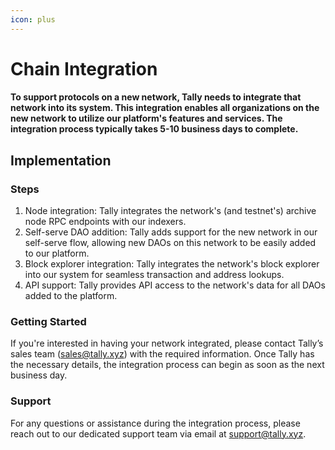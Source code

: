 ```yaml
---
icon: plus
---
```


# Chain Integration

#### To support protocols on a new network, Tally needs to integrate that network into its system. This integration enables all organizations on the new network to utilize our platform's features and services.  The integration process typically takes 5-10 business days to complete.&#x20;

## Implementation&#x20;

### Steps

1. Node integration: Tally integrates the network's (and testnet's) archive node RPC endpoints with our indexers.
2. Self-serve DAO addition: Tally adds support for the new network in our self-serve flow, allowing new DAOs on this network to be easily added to our platform.
3. Block explorer integration: Tally integrates the network's block explorer into our system for seamless transaction and address lookups.
4. API support: Tally provides API access to the network's data for all DAOs added to the platform.&#x20;

### Getting Started&#x20;

If you're interested in having your network integrated, please contact Tally’s sales team (sales@tally.xyz) with the required information. Once Tally has the necessary details, the integration process can begin as soon as the next business day.&#x20;

### Support&#x20;

For any questions or assistance during the integration process, please reach out to our dedicated support team via email at support@tally.xyz.
